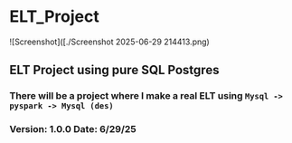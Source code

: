 ﻿# ELT_Project

![Screenshot]([./Screenshot 2025-06-29 214413.png)

## ELT Project using pure SQL Postgres

### There will be a project where I make a real ELT using  ```Mysql -> pyspark -> Mysql (des)```

### Version: 1.0.0 Date: 6/29/25 
